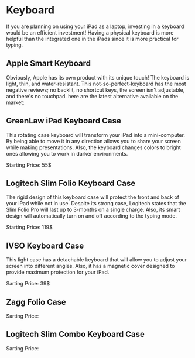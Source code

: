 
# Keyboard

If you are planning on using your iPad as a laptop, investing in a keyboard would be an efficient investment! Having a physical keyboard is more helpful than the integrated one in the iPads since it is more practical for typing.

## Apple Smart Keyboard

Obviously, Apple has its own product with its unique touch! The keyboard is light, thin, and water-resistant. This not-so-perfect-keyboard has the most negative reviews; no backlit, no shortcut keys, the screen isn't adjustable, and there's no touchpad. here are the latest alternative available on the market:

## GreenLaw iPad Keyboard Case

This rotating case keyboard will transform your iPad into a mini-computer. By being able to move it in any direction allows you to share your screen while making presentations. Also, the keyboard changes colors to bright ones allowing you to work in darker environments.

Starting Price: 55$

## Logitech Slim Folio Keyboard Case

The rigid design of this keyboard case will protect the front and back of your iPad while not in use. Despite its strong case, Logitech states that the Slim Folio Pro will last up to 3-months on a single charge. Also, its smart design will automatically turn on and off according to the typing mode.

Starting Price: 119$

## IVSO Keyboard Case

This light case has a detachable keyboard that will allow you to adjust your screen into different angles. Also, it has a magnetic cover designed to provide maximum protection for your iPad.

Sarting Price: 39$

## Zagg Folio Case

Sarting Price: 

## Logitech Slim Combo Keyboard Case

Sarting Price: 
